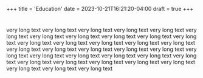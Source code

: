 +++
title = 'Education'
date = 2023-10-21T16:21:20-04:00
draft = true
+++

#
very long text
very long text
very long text
very long text
very long text
very long text
very long text
very long text
very long text
very long text
very long text
very long text
very long text
very long text
very long text
very long text
very long text
very long text
very long text
very long text
very long text
very long text
very long text
very long text
very long text
very long text
very long text
very long text
very long text
very long text
very long text
very long text
very long text
very long text
very long text
